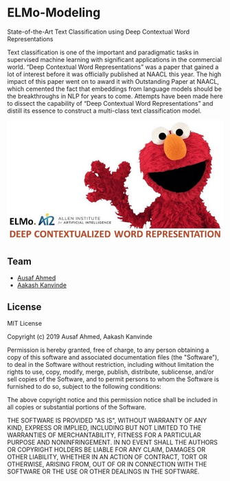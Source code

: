# ELMo-Modeling
State-of-the-Art Text Classification using Deep Contextual Word Representations

Text classification is one of the important and paradigmatic tasks in supervised machine learning with significant applications in the commercial world. “Deep Contextual Word Representations” was a paper that gained a lot of interest before it was officially published at NAACL this year. The high impact of this paper went on to award it with Outstanding Paper at NAACL, which cemented the fact that embeddings from language models should be the breakthroughs in NLP for years to come. Attempts have been made here to dissect the capability of “Deep Contextual Word Representations” and distill its essence to construct a multi-class text classification model.

![ELMO](elmo.jpg)

## Team
* [Ausaf Ahmed](https://github.com/ausafaq)
* [Aakash Kanvinde](https://github.com/aakashkanvinde)

## License
MIT License

Copyright (c) 2019 Ausaf Ahmed, Aakash Kanvinde

Permission is hereby granted, free of charge, to any person obtaining a copy
of this software and associated documentation files (the "Software"), to deal
in the Software without restriction, including without limitation the rights
to use, copy, modify, merge, publish, distribute, sublicense, and/or sell
copies of the Software, and to permit persons to whom the Software is
furnished to do so, subject to the following conditions:

The above copyright notice and this permission notice shall be included in all
copies or substantial portions of the Software.

THE SOFTWARE IS PROVIDED "AS IS", WITHOUT WARRANTY OF ANY KIND, EXPRESS OR
IMPLIED, INCLUDING BUT NOT LIMITED TO THE WARRANTIES OF MERCHANTABILITY,
FITNESS FOR A PARTICULAR PURPOSE AND NONINFRINGEMENT. IN NO EVENT SHALL THE
AUTHORS OR COPYRIGHT HOLDERS BE LIABLE FOR ANY CLAIM, DAMAGES OR OTHER
LIABILITY, WHETHER IN AN ACTION OF CONTRACT, TORT OR OTHERWISE, ARISING FROM,
OUT OF OR IN CONNECTION WITH THE SOFTWARE OR THE USE OR OTHER DEALINGS IN THE
SOFTWARE.
